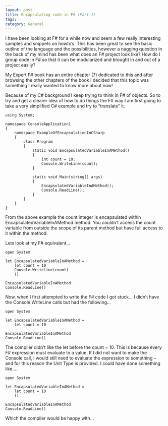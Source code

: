 ```yaml
---
layout: post
title: Encapsulating code in F# (Part 1)
tags: 
category: General
---
```

 

I have been looking at F# for a while now and seem a few really interesting samples and snippets on howto’s. This has been great to see the basic outline of the language and the possibilities, however a nagging question in the back of my mind has been what does an F# project look like? How do I group code in F# so that it can be modularized and brought in and out of a project easily?

My Expert F# book has an entire chapter (7) dedicated to this and after browsing the other chapters of the book I decided that this topic was something I really wanted to know more about now!

Because of my C# background I keep trying to think in F# of objects. So to try and get a clearer idea of how to do things the F# way I am first going to take a very simplified C# example and try to “translate” it.

~~~
using System;

namespace ConsoleApplication1
{
    namespace ExampleOfEncapsulationInCSharp
    {
        class Program
        {
            static void EncapsulatedVariableInAMethod()
            {
                int count = 10;
                Console.WriteLine(count);
            }

            static void Main(string[] args)
            {
                EncapsulatedVariableInAMethod();
                Console.ReadLine();
            }
        }
    }
}
~~~

From the above example the count integer is encapsulated within EncapsulatedVariableInAMethod method. You couldn’t access the count variable from outside the scope of its parent method but have full access to it within the method.

Lets look at my F# equivalent…

~~~
open System

let EncapsulatedVariableInAMethod =   
    let count = 10    
    Console.WriteLine(count)
    ()   
            
EncapsulatedVariableInAMethod
Console.ReadLine()
~~~
 

Now, when I first attempted to write the F# code I got stuck… I didn’t have the Console.WriteLine calls but had the following…

~~~
open System

let EncapsulatedVariableInAMethod =   
    let count = 10            
            
EncapsulatedVariableInAMethod
Console.ReadLine()
~~~
 

The compiler didn’t like the let before the count = 10. This is because every F# expression must evaluate to a value. If I did not want to make the Console call, I would still need to evaluate the expression to something – and for this reason the Unit Type is provided. I could have done something like….

~~~
open System

let EncapsulatedVariableInAMethod =   
    let count = 10            
    ()
            
EncapsulatedVariableInAMethod
Console.ReadLine()
~~~
 

Which the compiler would be happy with…
